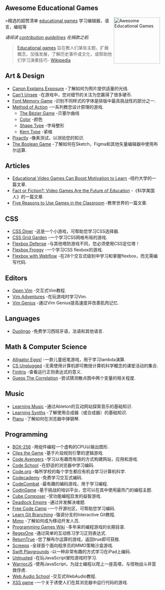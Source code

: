 <div class="github-widget" data-repo="yrgo/awesome-educational-games"></div>

## Awesome Educational Games

[<img src="https://cloud.githubusercontent.com/assets/499192/18659925/ed7e6262-7f0d-11e6-8e8e-b53b87158210.png" align="right" alt="Awesome Educational Games" width="150">](https://en.m.wikipedia.org/wiki/Educational_game)

&gt;精选的超赞清单 [educational games](https://en.m.wikipedia.org/wiki/Educational_game) 学习编辑器，语言，编程等

*请阅读 [contribution guidelines](https://github.com/yrgo/awesome-educational-games/blob/master/CONTRIBUTING.md) 在捐款之前.*

> [Educational games](https://en.m.wikipedia.org/wiki/Educational_game) 旨在教人们某些主题，扩展概念，加强发展，了解历史事件或文化，或帮助他们学习演奏技巧- [Wikipedia](https://en.m.wikipedia.org/wiki/Educational_game)



## Art & Design

- [Canon Explains Exposure](http://www.canonoutsideofauto.ca/) -了解如何为照片提供适量的光线.
- [Can't Unsee](https://cantunsee.space/) -在游戏中，您对细节的关注为您赢得了很多硬币.
- [Font Memory Game](https://betterwebtype.com/font-memory-game) -识别不同样式的字体是排版中最具挑战性的部分之一.
- [Method of Action](https://method.ac/) -一系列教您设计原理的游戏.
  - [The Bézier Game](https://bezier.method.ac/) -贝塞尔曲线
  - [Color](https://color.method.ac/) -颜色
  - [Shape Type](https://shape.method.ac/) -字母整形
  - [Kern Type](https://type.method.ac/) -紧缩
- [Pixactly](http://pixact.ly/) -像素测试，以测验您的知识.
- [The Boolean Game](https://boolean.method.ac/) -了解如何在Sketch，Figma和其他矢量编辑器中使用布尔运算.

## Articles

- [Educational Video Games Can Boost Motivation to Learn](https://www.nyu.edu/about/news-publications/news/2013/november/educational-video-games-can-boost-motivation-to-learn-nyu-cuny-study-shows-.html) -纽约大学的一篇文章.
- [Fact or Fiction?: Video Games Are the Future of Education](https://www.nyu.edu/about/news-publications/news/2013/november/educational-video-games-can-boost-motivation-to-learn-nyu-cuny-study-shows-.html) -《科学美国人》的一篇文章.
- [Five Reasons to Use Games in the Classroom](https://www.educationworld.com/a_curr/reasons-to-play-games-in-the-classroom.shtml) -教育世界的一篇文章.

## CSS

- [CSS Diner](https://flukeout.github.io/) -这是一个小游戏，可帮助您学习CSS选择器.
- [CSS Grid Garden](http://cssgridgarden.com/) -一个学习CSS网格布局的游戏.
- [Flexbox Defense](http://www.flexboxdefense.com/) -与其他塔防游戏不同，您必须使用CSS定位塔！
- [Flexbox Froggy](http://flexboxfroggy.com/) -一个学习CSS flexbox的游戏.
- [Flexbox with Webflow](https://www.flexboxgame.com/) -在28个交互式级别中学习和掌握flexbox，而无需编写代码.

## Editors

- [Open Vim](https://www.openvim.com/) -交互式Vim教程.
- [Vim Adventures](https://vim-adventures.com/) -在玩游戏时学习Vim.
- [Vim Genius](http://vimgenius.com/) -通过Vim Genius提高速度并改善肌肉记忆.

## Languages

- [Duolingo](https://www.duolingo.com/) -免费学习西班牙语，法语和其他语言.

## Math & Computer Science

- [Alligator Eggs!](http://worrydream.com/#!/AlligatorEggs) -一款儿童纸笔游戏，用于学习lambda演算.
- [CS Unplugged](https://csunplugged.org/en/) -无需使用计算机即可教授计算机科学概念的课堂活动的集合.
- [Finitris](http://www.postcrashgames.com/finitris/) -查看运行正则表达式的意义.
- [Guess The Correlation](http://guessthecorrelation.com/) -尝试猜测散点图中两个变量的相关程度.

## Music

- [Learning Music](https://learningmusic.ableton.com) -通过Ableton的互动网站探索音乐的基础知识.
- [Learning Synths](https://learningsynths.ableton.com/) -了解使用合成器（或合成器）的基础知识.
- [Pianu](https://pianu.com) -了解如何在浏览器中弹钢琴.

## Programming

- [BOX-256](http://box-256.com/) -用组件编程一个虚构的CPU以输出图形.
- [Clips the Game](https://md5crypt.github.io/clipsgame/) -基于片段规则引擎的逻辑游戏.
- [Code Avengers](https://www.codeavengers.com/) -学习以有趣而有效的方式构建网站，应用和游戏.
- [Code School](https://www.pluralsight.com/codeschool ) -在舒适的浏览器中学习编码.
- [Code.org](https://code.org/) -每所学校的每个学生都应有机会学习计算机科学.
- [Codecademy](https://www.codecademy.com/) -免费学习交互式编码.
- [CodeCombat](https://codecombat.com/) -最有趣的编码游戏，用于学习编程.
- [CodinGame](https://www.codingame.com/start) -基于挑战的培训平台，您可以在其中使用最热门的编程主题.
- [Cube Composer](https://david-peter.de/cube-composer/) -受功能编程启发的益智游戏.
- [Deadlock Empire](https://deadlockempire.github.io/) -通过并发解决难题.
- [Free Code Camp](https://www.freecodecamp.org/) -一个开源社区，可帮助您学习编码.
- [Learn Git Branching](https://learngitbranching.js.org/) -强调分支的Interactive Git教程.
- [Mimo](https://getmimo.com/) -了解如何成为移动开发人员.
- [Programming Games Wiki](http://programminggames.org/) -多年来的编程游戏的长期目录.
- [RegexOne](https://regexone.com/lesson/introduction_abcs) -通过简单的互动练习学习正则表达式.
- [ReturnTrue](https://alf.nu/ReturnTrue) -您了解布尔运算的游戏，返回true即可获胜.
- [Screeps](https://screeps.com/) -全球首个面向程序员的MMO策略沙盒游戏.
- [Swift Playgrounds](https://www.apple.com/swift/playgrounds/) -以一种非常有趣的方式学习在iPad上编码.
- [Untrusted](https://alexnisnevich.github.io/untrusted/) -在玩JavaScript冒险游戏时学习.
- [WarriorJS](https://github.com/olistic/warriorjs) -使用JavaScript，为战士编程以爬上一座高塔，与怪物战斗并营救俘虏.
- [Web Audio School](https://mmckegg.github.io/web-audio-school/) -交互式WebAudio教程.
- [XSS game](https://xss-game.appspot.com) -一个关于诱使人们在其浏览器中运行代码的游戏.
